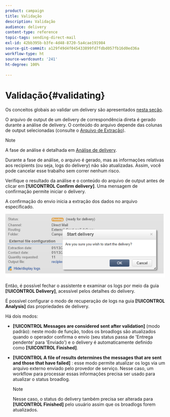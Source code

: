 ```yaml
---
product: campaign
title: Validação
description: Validação
audience: delivery
content-type: reference
topic-tags: sending-direct-mail
exl-id: 42bb395b-b3fe-4d48-8720-5a4cae191984
source-git-commit: a129f49d4f045433899fd7fdbd057fb16d0ed36a
workflow-type: ht
source-wordcount: '241'
ht-degree: 100%

---
```


# Validação{#validating}

Os conceitos globais ao validar um delivery são apresentados [nesta seção](steps-validating-the-delivery.md).

O arquivo de output de um delivery de correspondência direta é gerado durante a análise de delivery. O conteúdo do arquivo depende das colunas de output selecionadas (consulte o [Arquivo de Extração](defining-the-direct-mail-content.md#extraction-file)).

>[!NOTE]
>
>A fase de análise é detalhada em [Análise de delivery](steps-validating-the-delivery.md#analyzing-the-delivery).

Durante a fase de análise, o arquivo é gerado, mas as informações relativas aos recipients (ou seja, logs do delivery) não são atualizadas. Assim, você pode cancelar esse trabalho sem correr nenhum risco.

Verifique o resultado da análise e o conteúdo do arquivo de output antes de clicar em **[!UICONTROL Confirm delivery]**. Uma mensagem de confirmação permite iniciar o delivery.

A confirmação do envio inicia a extração dos dados no arquivo especificado.

![](assets/s_ncs_user_postal_del_send_confirm_postal.png)

Então, é possível fechar o assistente e examinar os logs por meio da guia **[!UICONTROL Delivery]**, acessível pelos detalhes do delivery.

É possível configurar o modo de recuperação de logs na guia **[!UICONTROL Analysis]** das propriedades de delivery.

Há dois modos:

* **[!UICONTROL Messages are considered sent after validation]** (modo padrão): neste modo de função, todos os broadlogs são atualizados quando o operador confirma o envio (seu status passa de &#39;Entrega pendente&#39; para &#39;Enviado&#39;) e o delivery é automaticamente definido como **[!UICONTROL Finished]**.
* **[!UICONTROL A file of results determines the messages that are sent and those that have failed]** : esse modo permite atualizar os logs via um arquivo externo enviado pelo provedor de serviço. Nesse caso, um workflow para processar essas informações precisa ser usado para atualizar o status broadlog.

   >[!NOTE]
   >
   >Nesse caso, o status do delivery também precisa ser alterada para **[!UICONTROL Finished]** pelo usuário assim que os broadlogs forem atualizados.
